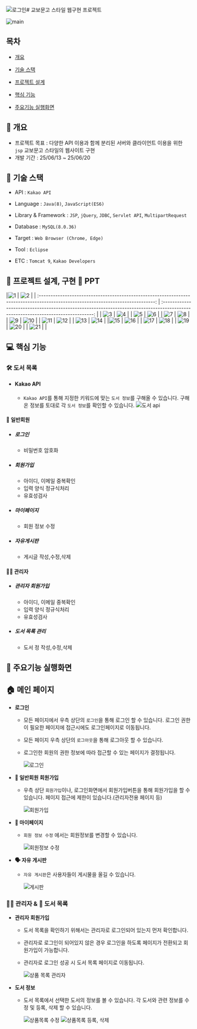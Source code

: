 ![로그인](https://github.com/user-attachments/assets/7a58049b-c381-4200-919c-d0ab6eba1910)# 교보문고 스타일 웹구현 프로젝트

![main](https://github.com/user-attachments/assets/3ad1b192-12dc-4d71-a650-cea4a1e4d288)

## 목차

- [개요](https://github.com/misosiruda/oh_my_car/blob/main/README.md#-%EA%B0%9C%EC%9A%94)

- [기술 스택](https://github.com/misosiruda/oh_my_car/blob/main/README.md#-%EA%B8%B0%EC%88%A0-%EC%8A%A4%ED%83%9D)

- [프로젝트 설계](https://github.com/misosiruda/oh_my_car/blob/main/README.md#-%ED%94%84%EB%A1%9C%EC%A0%9D%ED%8A%B8-%EC%84%A4%EA%B3%84-%EA%B5%AC%ED%98%84--ppt--erd-usecase)

- [핵심 기능](https://github.com/misosiruda/oh_my_car/blob/main/README.md#-%ED%95%B5%EC%8B%AC-%EA%B8%B0%EB%8A%A5)

- [주요기능 실행화면](https://github.com/misosiruda/oh_my_car/blob/main/README.md#-%EC%A3%BC%EC%9A%94%EA%B8%B0%EB%8A%A5-%EC%8B%A4%ED%96%89%ED%99%94%EB%A9%B4)


## 🚩 개요

- 프로젝트 목표 : 다양한 API 이용과 함께 분리된 서버와 클라이언트 이용을 위한 `jsp` 교보문고 스타일의 웹사이트 구현
- 개발 기간 : 25/06/13 ~ 25/06/20

## 🔧 기술 스택

- API : `Kakao API`
- Language : `Java(8)`, `JavaScript(ES6)`
- Library & Framework : `JSP`, `jQuery`, `JDBC`, `Servlet API`, `MultipartRequest`
- Database : `MySQL(8.0.36)`
- Target : `Web Browser (Chrome, Edge)`

- Tool : `Eclipse`
- ETC : `Tomcat 9`, `Kakao Developers`

## 👾 프로젝트 설계, 구현 📂 PPT

|![1](https://github.com/user-attachments/assets/bfb8df9a-32f6-4db5-970a-73f92b3a80ea)
| ![2](https://github.com/user-attachments/assets/73d3a4ab-231c-4229-ab25-b1e36df9cd58) |
| :-------------------------------------------------------------------------------------------------------------------------------: | :-------------------------------------------------------------------------------------------------------------------------------: |
| ![3](https://github.com/user-attachments/assets/5ef711bc-b076-45ef-a963-af0f1f702b38) | ![4](https://github.com/user-attachments/assets/437dfbd1-78ac-480d-9544-99b9a369c777) |
| ![5](https://github.com/user-attachments/assets/2b481f31-bb4f-45a0-a975-eecd0619a0b3) | ![6](https://github.com/user-attachments/assets/5153fafc-9b94-4f4b-90c1-75c08fed4786) |
| ![7](https://github.com/user-attachments/assets/7878a447-f511-4a91-8b24-f6e33baa085a) | ![8](https://github.com/user-attachments/assets/3c50b1f0-9352-46c8-890a-9fdeaef0d4f4) |
| ![9](https://github.com/user-attachments/assets/cb22e1c4-c0dd-468e-8676-daf9c66b4696) | ![10](https://github.com/user-attachments/assets/344d9da5-133f-4cc3-94ea-43dc2eb2f32b) |
| ![11](https://github.com/user-attachments/assets/87cab5ad-1f09-4797-a99c-6fb37512190c) | ![12](https://github.com/user-attachments/assets/9f32666a-8298-4bd5-90f9-24e3148dc6ed) |
| ![13](https://github.com/user-attachments/assets/b0705b5d-5679-4969-9cea-75d1ae337876) | ![14](https://github.com/user-attachments/assets/1b9b0111-7f91-4757-bae2-7ca35afd0639) |
|![15](https://github.com/user-attachments/assets/37d52b1b-6101-4947-a50f-105f2e288b60) | ![16](https://github.com/user-attachments/assets/64781aae-24a6-4b46-975e-072249eb3e0f) |
| ![17](https://github.com/user-attachments/assets/2ec2f839-343f-4803-a7d0-fb7ee276869b) | ![18](https://github.com/user-attachments/assets/0fc2eb8a-731a-4633-9cdb-cd111b4a9e84) |
| ![19](https://github.com/user-attachments/assets/e1289a55-4481-4b77-a7ab-1f177ee5eaae) | ![20](https://github.com/user-attachments/assets/3e153a7d-ccfb-4814-aea1-f3b272db5062) |
| ![21](https://github.com/user-attachments/assets/2b33e4c3-44c5-419e-9a45-d172fc119151) | |
## 💻 핵심 기능

### 🛠️ 도서 목록

- #### Kakao API

  - `Kakao API`를 통해 지정한 키워드에 맞는  `도서 정보`를 구해올 수 있습니다.
    구해온 정보를 토대로 각 `도서 정보`를 확인할 수 있습니다.
    ![도서 api](https://github.com/user-attachments/assets/b8cd8332-d202-43fc-aacf-8d87d00aed1b)


#### 🙍 일반회원

- ##### 로그인

  - 비밀번호 암호화

- ##### 회원가입

  - 아이디, 이메일 중복확인
  - 입력 양식 정규식처리
  - 유효성검사

- ##### 마이페이지

  - 회원 정보 수정

- ##### 자유게시판

  - 게시글 작성,수정,삭제

#### 👷‍♂️ 관리자

- ##### 관리자 회원가입

  - 아이디, 이메일 중복확인
  - 입력 양식 정규식처리
  - 유효성검사

- ##### 도서 목록 관리

  - 도서 정 작성,수정,삭제

## 🎇 주요기능 실행화면

## **🏠 메인 페이지**

- **로그인**

  - 모든 페이지에서 우측 상단의 `로그인`을 통해 로그인 할 수 있습니다.
      로그인 권한이 필요한 페이지에 접근시에도 로그인페이지로 이동됩니다.
  - 모든 페이지 우측 상단의 `로그아웃`을 통해 로그아웃 할 수 있습니다.
  - 로그인한 회원의 권한 정보에 따라 접근할 수 있는 페이지가 결정됩니다.
    
    ![로그인](https://github.com/user-attachments/assets/3336bbbe-4be9-4374-a533-d7314343682c)


- **🙍 일반회원 회원가입**

  - 우측 상단 `회원가입`이나, 로그인화면에서 회원가입버튼을 통해 회원가입을 할 수 있습니다.
      페이지 접근에 제한이 있습니다.(관리자전용 페이지 등)

      ![회원가입](https://github.com/user-attachments/assets/2cab05fb-c3cd-47de-b937-b9ee5654c182)


- **📄 마이페이지**

  - `회원 정보 수정` 에서는 회원정보를 변경할 수 있습니다.

     ![회원정보 수정](https://github.com/user-attachments/assets/5e9bbb53-a0ad-4361-9c7f-06a81c6990f6)

- **🗣️ 자유 게시판**

  - `자유 게시판`은 사용자들이 게시물을 올길 수 있습니다.

     ![게시판](https://github.com/user-attachments/assets/3532064a-89d5-49ac-877f-a7784009fd29)


### **👷‍♂️ 관리자 & 🚐 도서 목록**

- **관리자 회원가입**
  - 도서 목록을 확인하기 위해서는 관리자로 로그인되어 있는지 먼저 확인합니다.
  - 관리자로 로그인이 되어있지 않은 경우 로그인을 하도록 페이지가 전환되고 회원가입이 가능합니다.
  - 관리자로 로그인 성공 시 도서 목록 페이지로 이동됩니다.
 
    ![상품 목록 관리자](https://github.com/user-attachments/assets/20d78d77-fc08-4118-8395-efb672123ac5)


- **도서 정보**

  - 도서 목록에서 선택한 도서의 정보를 볼 수 있습니다. 각 도서와 관련 정보를 수정 및 등록, 삭제 할 수 있습니다.

    ![상품목록 수정](https://github.com/user-attachments/assets/f70fa4ea-e26c-41d5-aab1-77ddff9978db)
    ![상품목록 등록, 삭제](https://github.com/user-attachments/assets/36ce8b34-2d3e-4d71-9ff8-806dc52c9fe4)
